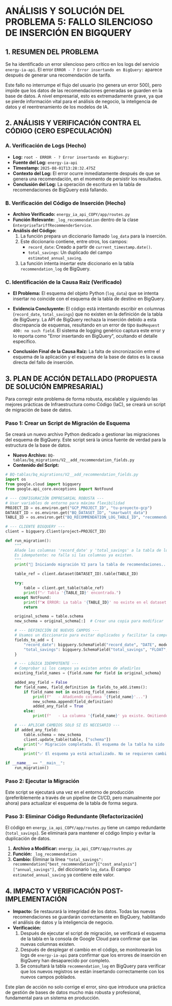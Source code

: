 # ANÁLISIS Y SOLUCIÓN DEL PROBLEMA 5: FALLO SILENCIOSO DE INSERCIÓN EN BIGQUERY

## 1. RESUMEN DEL PROBLEMA

Se ha identificado un error silencioso pero crítico en los logs del servicio `energy-ia-api`. El error `ERROR - ? Error insertando en BigQuery:` aparece después de generar una recomendación de tarifa.

Este fallo no interrumpe el flujo del usuario (no genera un error 500), pero impide que los datos de las recomendaciones generadas se guarden en la base de datos. A nivel empresarial, esto es extremadamente grave, ya que se pierde información vital para el análisis de negocio, la inteligencia de datos y el reentrenamiento de los modelos de IA.

## 2. ANÁLISIS Y VERIFICACIÓN CONTRA EL CÓDIGO (CERO ESPECULACIÓN)

### A. Verificación de Logs (Hecho)

- **Log:** `root - ERROR - ? Error insertando en BigQuery:`
- **Fuente del Log:** `energy-ia-api`
- **Timestamp:** `2025-08-01T13:28:32.475Z`
- **Contexto del Log:** El error ocurre inmediatamente después de que se genera una recomendación, en el momento de persistir los resultados.
- **Conclusión del Log:** La operación de escritura en la tabla de recomendaciones de BigQuery está fallando.

### B. Verificación del Código de Inserción (Hecho)

- **Archivo Verificado:** `energy_ia_api_COPY/app/routes.py`
- **Función Relevante:** `_log_recommendation` dentro de la clase `EnterpriseTariffRecommenderService`.
- **Análisis del Código:**
  1. La función prepara un diccionario llamado `log_data` para la inserción.
  2. Este diccionario contiene, entre otros, los campos:
     - `record_date`: Creado a partir de `current_timestamp.date()`.
     - `total_savings`: Un duplicado del campo `estimated_annual_saving`.
  3. La función intenta insertar este diccionario en la tabla `recommendation_log` de BigQuery.

### C. Identificación de la Causa Raíz (Verificado)

- **El Problema:** El esquema del objeto Python (`log_data`) que se intenta insertar no coincide con el esquema de la tabla de destino en BigQuery.
- **Evidencia Concluyente:** El código está intentando escribir en columnas (`record_date`, `total_savings`) que no existen en la definición de la tabla de BigQuery. La API de BigQuery rechaza la inserción debido a esta discrepancia de esquemas, resultando en un error de tipo `BadRequest 400: no such field`. El sistema de logging genérico captura este error y lo reporta como "Error insertando en BigQuery", ocultando el detalle específico.

- **Conclusión Final de la Causa Raíz:** La falta de sincronización entre el esquema de la aplicación y el esquema de la base de datos es la causa directa del fallo de inserción.

## 3. PLAN DE ACCIÓN DETALLADO (PROPUESTA DE SOLUCIÓN EMPRESARIAL)

Para corregir este problema de forma robusta, escalable y siguiendo las mejores prácticas de Infraestructura como Código (IaC), se creará un script de migración de base de datos.

### Paso 1: Crear un Script de Migración de Esquema

Se creará un nuevo archivo Python dedicado a gestionar las migraciones del esquema de BigQuery. Este script será la única fuente de verdad para la estructura de la base de datos.

- **Nuevo Archivo:** `BQ-tablas/bq_migrations/V2__add_recommendation_fields.py`
- **Contenido del Script:**

```python
# BQ-tablas/bq_migrations/V2__add_recommendation_fields.py
import os
from google.cloud import bigquery
from google.api_core.exceptions import NotFound

# --- CONFIGURACIÓN EMPRESARIAL ROBUSTA ---
# Usar variables de entorno para máxima flexibilidad
PROJECT_ID = os.environ.get("GCP_PROJECT_ID", "tu-proyecto-gcp")
DATASET_ID = os.environ.get("BQ_DATASET_ID", "smartwatt_data")
TABLE_ID = os.environ.get("BQ_RECOMMENDATION_LOG_TABLE_ID", "recommendation_log")

# --- CLIENTE BIGQUERY ---
client = bigquery.Client(project=PROJECT_ID)

def run_migration():
    """
    Añade las columnas 'record_date' y 'total_savings' a la tabla de logs de recomendaciones.
    Es idempotente: no falla si las columnas ya existen.
    """
    print("🚀 Iniciando migración V2 para la tabla de recomendaciones...")

    table_ref = client.dataset(DATASET_ID).table(TABLE_ID)

    try:
        table = client.get_table(table_ref)
        print(f"✅ Tabla '{TABLE_ID}' encontrada.")
    except NotFound:
        print(f"❌ ERROR: La tabla '{TABLE_ID}' no existe en el dataset '{DATASET_ID}'. No se puede migrar.")
        return

    original_schema = table.schema
    new_schema = original_schema[:]  # Crear una copia para modificar

    # --- DEFINICIÓN DE NUEVOS CAMPOS ---
    # Usamos un diccionario para evitar duplicados y facilitar la comprobación
    fields_to_add = {
        "record_date": bigquery.SchemaField("record_date", "DATE", mode="NULLABLE", description="Fecha de la recomendación para particionamiento y análisis."),
        "total_savings": bigquery.SchemaField("total_savings", "FLOAT", mode="NULLABLE", description="Ahorro total estimado (campo duplicado para análisis histórico).")
    }

    # --- LÓGICA IDEMPOTENTE ---
    # Comprobar si los campos ya existen antes de añadirlos
    existing_field_names = {field.name for field in original_schema}

    added_any_field = False
    for field_name, field_definition in fields_to_add.items():
        if field_name not in existing_field_names:
            print(f"   - Añadiendo columna '{field_name}'...")
            new_schema.append(field_definition)
            added_any_field = True
        else:
            print(f"   - La columna '{field_name}' ya existe. Omitiendo.")

    # --- APLICAR CAMBIOS SOLO SI ES NECESARIO ---
    if added_any_field:
        table.schema = new_schema
        client.update_table(table, ["schema"])
        print("✅ Migración completada. El esquema de la tabla ha sido actualizado.")
    else:
        print("✅ El esquema ya está actualizado. No se requieren cambios.")

if __name__ == "__main__":
    run_migration()

```

### Paso 2: Ejecutar la Migración

Este script se ejecutará una vez en el entorno de producción (preferiblemente a través de un pipeline de CI/CD, pero manualmente por ahora) para actualizar el esquema de la tabla de forma segura.

### Paso 3: Eliminar Código Redundante (Refactorización)

El código en `energy_ia_api_COPY/app/routes.py` tiene un campo redundante (`total_savings`). Se eliminará para mantener el código limpio y evitar la duplicación de datos.

1.  **Archivo a Modificar:** `energy_ia_api_COPY/app/routes.py`
2.  **Función:** `_log_recommendation`
3.  **Cambio:** Eliminar la línea `"total_savings": recommendation["best_recommendation"]["cost_analysis"]["annual_savings"],` del diccionario `log_data`. El campo `estimated_annual_saving` ya contiene este valor.

## 4. IMPACTO Y VERIFICACIÓN POST-IMPLEMENTACIÓN

- **Impacto:** Se restaurará la integridad de los datos. Todas las nuevas recomendaciones se guardarán correctamente en BigQuery, habilitando el análisis de datos y la inteligencia de negocio.
- **Verificación:**
  1.  Después de ejecutar el script de migración, se verificará el esquema de la tabla en la consola de Google Cloud para confirmar que las nuevas columnas existen.
  2.  Después de desplegar el cambio en el código, se monitorearán los logs de `energy-ia-api` para confirmar que los errores de inserción en BigQuery han desaparecido por completo.
  3.  Se consultará la tabla `recommendation_log` en BigQuery para verificar que los nuevos registros se están insertando correctamente con los nuevos campos poblados.

Este plan de acción no solo corrige el error, sino que introduce una práctica de gestión de bases de datos mucho más robusta y profesional, fundamental para un sistema en producción.
